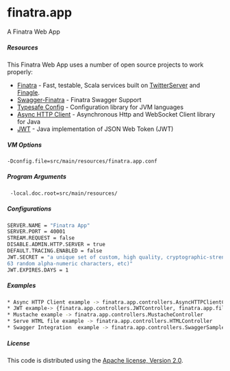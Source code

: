 # finatra.app
A Finatra Web App

##### Resources

This Finatra Web App uses a number of open source projects to work properly:

* [Finatra](https://twitter.github.io/finatra/) - Fast, testable, Scala services built on [TwitterServer](https://twitter.github.io/twitter-server/) and [Finagle](https://twitter.github.io/finagle/).
* [Swagger-Finatra](https://github.com/xiaodongw/swagger-finatra) - Finatra Swagger Support
* [Typesafe Config](https://github.com/typesafehub/config) - Configuration library for JVM languages
* [Async HTTP Client](https://github.com/AsyncHttpClient/async-http-client) - Asynchronous Http and WebSocket Client library for Java
* [JWT](https://github.com/auth0/java-jwt) - Java implementation of JSON Web Token (JWT)

##### VM Options
```sh
-Dconfig.file=src/main/resources/finatra.app.conf
```

 
##### Program Arguments
```sh
 -local.doc.root=src/main/resources/
 ```

##### Configurations
```sh
SERVER.NAME = "Finatra App"
SERVER.PORT = 40001
STREAM.REQUEST = false
DISABLE.ADMIN.HTTP.SERVER = true
DEFAULT.TRACING.ENABLED = false
JWT.SECRET = "a unique set of custom, high quality, cryptographic-strength password strings (64 random hexadecimal characters, 63 random printable ASCII characters, 
63 random alpha-numeric characters, etc)"
JWT.EXPIRES.DAYS = 1
```

##### Examples
```sh
* Async HTTP Client example -> finatra.app.controllers.AsyncHTTPClientController
* JWT example-> {finatra.app.controllers.JWTController, finatra.app.filters.JWTFilter}
* Mustache example -> finatra.app.controllers.MustacheController
* Serve HTML file example -> finatra.app.controllers.HTMLController
* Swagger Integration  example -> finatra.app.controllers.SwaggerSampleController
```

##### License
This code is distributed using the [Apache license, Version 2.0](https://www.apache.org/licenses/LICENSE-2.0).
